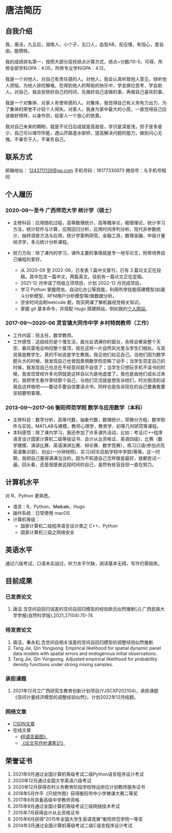 # 唐洁简历
## 自我介绍
我，唐洁，九五后，湖南人，小个子，五口人，血型AB，反应慢，有恒心，爱自由，能牺牲。

我的成绩排名第一，按照大部分高校绩点计算方式，绩点=分数/10-5，可得，所修全部学科GPA：4.05，所修专业学科GPA：4.12。

我是一个对他人、对自己有责任感的人。对他人，我会认真听取他人意见，倾听他人烦恼，为他人排忧解难。在得到他人的帮助的快乐中，学会换位思考，学会助人。对自己，我会安排好自己的时间，先做好自己该做的事，再做自己喜欢的事。

我是一个对集体、对家人有使命感的人。对集体，我觉得自己有义务有力出力，为了集体的荣誉不计较个人得失。对家人，我身为家中最大的小孩，一直觉得自己应该做好榜样，以身作则，给家人一个放心的依靠。

我对自己未来的期盼，就是不论日后成就是高是低，学识是深是浅，担子是多是少，自己可以竭尽所能，遇山开路逢水架桥，提高解决问题的能力，做到问心无愧，不辜负于人，不辜负自己。

## 联系方式
邮箱地址： 1243711126@qq.com                     手机号码：18177330073                            微信号：与手机号相同

## 个人履历
### 2020-09～至今  广西师范大学  统计学（硕士）
- 主修科目：应用随机过程，高等数理统计，高等概率论，极限理论，统计学习方法，统计软件与计算，应用回归分析，应用时间序列分析，现代非参数统计，抽样调查方法与应用，统计学案例研究，金融工具，数理金融，中级计量经济学，多元统计分析课程。
- 努力方向：除了课内的学习，课外主要的事情就是专一地写论文，附带培养自己编程的爱好。

   - 从 2020-09 至 2022-06，已发表 1 篇中文普刊，已有 3 篇论文正在投稿，其中包含一篇中文，两篇英文。目前有一篇论文正在定稿。
   - 2021-12 月申请了院级立项项目，计划 2022-12 月完成项目。
   - 学习 Python 掌握爬虫、自动化办公等技能，利用所学技能搭建模型(如漏斗分析模型、RFM用户分析模型等)做数据分析。
   - 空余时间会刷leetcode 题，购买网课了解机器视觉相关知识。
   - 掌握 git 基本命令，并搭配 Hugo 搭建网站，例如我的[个人网站](https://tang-jay.github.io)。

### 2017-09～2020-06  灵官镇大同市中学  乡村特岗教师（工作）

- 工作内容：班主任，数学教师。
- 工作感悟：这段经历是个慢生活，晨光会洒满你的窗台，余晖会晕染整个天空，暴风雷电会响彻整个屋顶，我在这样一片自然风光里与学生们相处。与其说我是教学生，真的不如说是学生教我。我见他们如见自己。当他们因为数学题头大的时候，我发现自己也曾因畏惧数学而忽略了动手；当学生否定自己的时候，我发现自己也总在不经意间就不自信了；当学生只想玩手机不读书的时候，我发现曾经许多光阴就是这样自以为是地虚度了。我也是由他们成长过来的，我把学生看作曾经那个自己，与他们交流就是想告诉他们，时光倒流的话我会这样做吧——要动手要自信要读点书，同样也是告诉现在的自己要勇敢要坚韧要明事理。

### 2013-09～2017-06  衡阳师范学院  数学与应用数学（本科）
- 主修科目：数学分析，高等代数，抽象代数，数理统计，常微分方程，数学软件与实验，MATLAB与建模，教师心理学，教育学，初等几何研究等课程。
- 本科感悟：除了课内学习，我还参加了许多课外活动，比如：考证(C++程序语言设计国家计算机二级等级证书、会计从业资格证、英语四级)，比赛（数学建模、演讲比赛、英语演讲比赛、辩论赛、数学竞赛），练习口语(参加点亮英语集训营)、创业(一分钟快照)、实习(祁东启航学校中学部)等等。这一时期，我把自己塞得满满当当的，因为不知道自己怎样做是最好，就都尝试一遍。回头看，还是很感谢这段时间的自己，虽然有些盲目但一直在努力。


## 计算机水平
对 R、Python 更熟悉。
- 语言：R，Python，~~MatLab~~，Hugo
- 操作系统：日常使用 macOS
- 计算机等级：
   - 国家计算机二级程序语言设计类之 C++、Python
   - 国家计算机三级之网络安全

## 英语水平
通过六级考试，口语未实战过，听力水平欠缺，阅读基本无碍，写作仍需锻炼。

## 目前成果

### 已发表论文
1. 唐洁.含空间自回归误差的空间自回归模型的经验欧氏似然推断[J].广西民族大学学报(自然科学版),2021,27(04):70-74. 

### 待发表论文
1. 唐洁，秦永松.含空间自相关误差的空间自回归模型的调整经验似然推断.
2. Tang Jie, Qin Yongsong. Empirical likelihood for spatial dynamic panel data models with spatial errors and endogenous initial observations.
3. Tang Jie, Qin Yongsong. Adjusted empirical likelihood for probability density functions under strong mixing samples.

### 承担课题
1. 2021年12月立广西研究生教育创新计划项目(YJSCXP202104)，承担课题《空间计量经济模型的调整经验似然》，计划2022年12月结题。

### 网络文章
- [CSDN文章](https://blog.csdn.net/JTang1995?type=lately)
- 在线文章 
   - [《R语言画图》](https://tang-jay.github.io/RBook) 
   - [《论文写作听课笔记》](https://tang-jay.github.io/EssayNotes/)

## 荣誉证书
1. 2021年9月通过全国计算机等级考试二级Python语言程序设计考试
2. 2020年12月通过全国大学英语六级考试
3. 2020年12月获得农村义务教育阶段学校特设岗位计划教师服务证书
4. 2018年5月作平《尺规作图》获得衡阳市中小学微课大赛二等奖
5. 2017年6月具备高级中学教师资格
6. 2015年9月通过全国计算机等级考试三级网络技术考试
7. 2015年7月获得会计从业资格证书
8. 2015年6月获得“2015年全国大学生英语竞赛”衡阳师范学院一等奖
1. 2014年3月通过全国计算机等级考试二级C语言程序设计考试